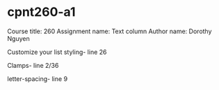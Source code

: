 # cpnt260-a1
Course title: 260
Assignment name: Text column
Author name: Dorothy Nguyen

Customize your list styling- line 26

Clamps- line 2/36

letter-spacing- line 9